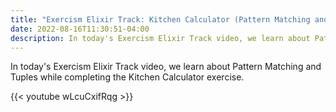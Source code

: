 ```yaml
---
title: "Exercism Elixir Track: Kitchen Calculator (Pattern Matching and Tuples)"
date: 2022-08-16T11:30:51-04:00
description: In today's Exercism Elixir Track video, we learn about Pattern Matching and Tuples while completing the Kitchen Calculator exercise.
---
```


In today's Exercism Elixir Track video, we learn about Pattern Matching and Tuples while completing the Kitchen Calculator exercise.

{{< youtube wLcuCxifRqg >}}
